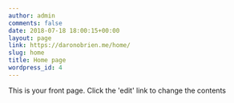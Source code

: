 ```yaml
---
author: admin
comments: false
date: 2018-07-18 18:00:15+00:00
layout: page
link: https://daronobrien.me/home/
slug: home
title: Home page
wordpress_id: 4
---
```


This is your front page. Click the 'edit' link to change the contents
